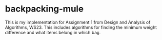 # backpacking-mule

This is my implementation for Assignment 1 from Design and Analysis of Algorithms, WS23.
This includes algorithms for finding the minimum weight difference and what items belong in which bag.

